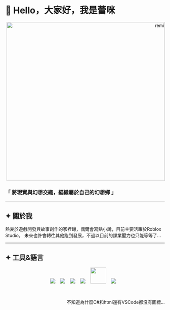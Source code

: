 # 🌙 Hello，大家好，我是蕾咪

<p align="right"> <picture> <source media="(prefers-color-scheme: dark)" srcset="https://image2url.com/images/1755766403959-5be3b547-15b9-44a8-8d10-16802d82f229.webp"> <source media="(prefers-color-scheme: light)" srcset="https://image2url.com/images/1755766403959-5be3b547-15b9-44a8-8d10-16802d82f229.webp"> <img alt="remi" src="https://image2url.com/images/1755766403959-5be3b547-15b9-44a8-8d10-16802d82f229.webp" width="500"> </picture> </p>

### 「 將現實與幻想交織，編織屬於自己的幻想鄉 」
---
## ✦ 關於我
熱衷於遊戲開發與故事創作的家裡蹲，偶爾會寫點小說，目前主要活躍於Roblox Studio。 未來也許會轉往其他跑到發展，不過以目前的課業壓力也只能等等了...

---

## ✦ 工具&語言
<p align="center">
  <img src="https://cdn.simpleicons.org/lua?viewbox=auto&size=50" /> &nbsp;&nbsp;
  <img src="https://cdn.simpleicons.org/javascript?viewbox=auto&size=50" /> &nbsp;&nbsp;
  <img src="https://cdn.simpleicons.org/css?viewbox=auto&size=50" /> &nbsp;&nbsp;
  <img src="https://cdn.simpleicons.org/python?viewbox=auto&size=50" /> &nbsp;&nbsp;
  <img src="https://cdn.simpleicons.org/roblox/7E7E80" width="50"/> &nbsp;&nbsp;
  <img src="https://cdn.simpleicons.org/dotnet?viewbox=auto&size=25" /> &nbsp;&nbsp;
</p>
&nbsp;&nbsp;
<p align="right">
  不知道為什麼C#和html還有VSCode都沒有圖標...
</p>  

